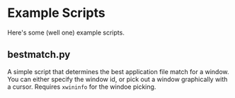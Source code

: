 Example Scripts
===============


Here's some (well one) example scripts.


bestmatch.py
------------

A simple script that determines the best application file match for a window. You can either specify the window id, or pick out a window graphically with a cursor. Requires `xwininfo` for the windoe picking.